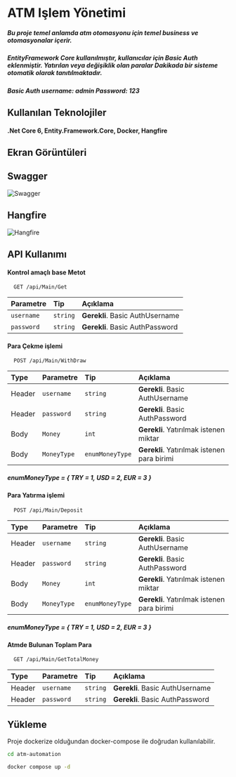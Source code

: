 
# ATM Işlem Yönetimi

##### Bu proje temel anlamda atm otomasyonu için temel business ve otomasyonalar içerir. #####
##### EntityFramework Core kullanılmıştır, kullanıcılar için Basic Auth eklenmiştir. Yatırılan veya değişiklik olan paralar Dakikada bir sisteme otomatik olarak tanıtılmaktadır. #####
##### Basic Auth username: admin Password: 123 #####


## Kullanılan Teknolojiler

 #### .Net Core 6, Entity.Framework.Core, Docker, Hangfire ####
 
  
## Ekran Görüntüleri

## Swagger ##

![Swagger](https://user-images.githubusercontent.com/32902525/200206159-d6dda456-8691-4a24-88e4-9f0afd3a9305.png)

## Hangfire ##

![Hangfire](https://user-images.githubusercontent.com/32902525/200206208-ad9bf73d-56ad-4c5a-9ea7-a85437d042fc.png)

  
## API Kullanımı

#### Kontrol amaçlı base Metot

```http
  GET /api/Main/Get
```

| Parametre | Tip     | Açıklama                |
| :-------- | :------- | :------------------------- |
| `username` | `string` | **Gerekli**. Basic AuthUsername |
| `password` | `string` | **Gerekli**. Basic AuthPassword|

#### Para Çekme işlemi

```http
  POST /api/Main/WithDraw
```

|Type |Parametre | Tip     | Açıklama                       |
|:--- |:-------- | :------- | :-------------------------------- |
|Header |`username` | `string` | **Gerekli**. Basic AuthUsername |
|Header |`password` | `string` | **Gerekli**. Basic AuthPassword|
|Body |`Money`      | `int` | **Gerekli**. Yatırılmak istenen miktar |
|Body |`MoneyType`      | `enumMoneyType` | **Gerekli**. Yatırılmak istenen para birimi |

##### enumMoneyType = { TRY = 1, USD = 2, EUR = 3 }


#### Para Yatırma işlemi

```http
  POST /api/Main/Deposit
```

|Type |Parametre | Tip     | Açıklama                       |
|:--- |:-------- | :------- | :-------------------------------- |
|Header |`username` | `string` | **Gerekli**. Basic AuthUsername |
|Header |`password` | `string` | **Gerekli**. Basic AuthPassword|
|Body |`Money`      | `int` | **Gerekli**. Yatırılmak istenen miktar |
|Body |`MoneyType`      | `enumMoneyType` | **Gerekli**. Yatırılmak istenen para birimi |

##### enumMoneyType = { TRY = 1, USD = 2, EUR = 3 }

#### Atmde Bulunan Toplam Para

```http
  GET /api/Main/GetTotalMoney
```

|Type |Parametre | Tip     | Açıklama                |
|:--- |:-------- | :------- | :------------------------- |
|Header |`username` | `string` | **Gerekli**. Basic AuthUsername |
|Header |`password` | `string` | **Gerekli**. Basic AuthPassword|

 

  
## Yükleme 

Proje dockerize olduğundan docker-compose ile doğrudan kullanılabilir.

```bash 
cd atm-automation

docker compose up -d
```
    
